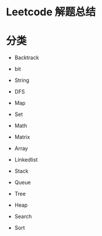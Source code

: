 Leetcode 解题总结
===================

# 分类


- Backtrack
- bit
- String
- DFS

- Map
- Set
- Math

- Matrix
- Array
- Linkedlist
- Stack
- Queue
- Tree
- Heap

- Search
- Sort

